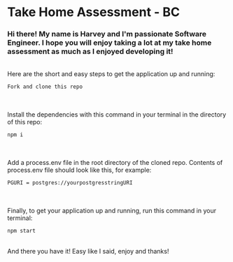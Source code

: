 # Take Home Assessment - BC

### Hi there! My name is Harvey and I'm passionate Software Engineer. I hope you will enjoy taking a lot at my take home assessment as much as I enjoyed developing it!

<br/>
Here are the short and easy steps to get the application up and running:

```
Fork and clone this repo
```

</br>
<br/>
Install the dependencies with this command in your terminal in the directory of this repo:

```
npm i
```

</br>
<br/>
Add a process.env file in the root directory of the cloned repo. Contents of process.env file should look like this, for example:

```
PGURI = postgres://yourpostgresstringURI
```

</br>
<br/>
Finally, to get your application up and running, run this command in your terminal:

```
npm start
```

</br>
And there you have it! Easy like I said, enjoy and thanks!
